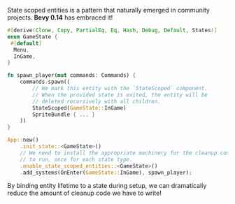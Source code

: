 State scoped entities is a pattern that naturally emerged in community projects. **Bevy 0.14** has embraced it!

```rust
#[derive(Clone, Copy, PartialEq, Eq, Hash, Debug, Default, States)]
enum GameState {
 #[default]
  Menu,
  InGame,
}

fn spawn_player(mut commands: Commands) {
    commands.spawn((
        // We mark this entity with the `StateScoped` component.
        // When the provided state is exited, the entity will be
        // deleted recursively with all children.
        StateScoped(GameState::InGame)
        SpriteBundle { ... }
    ))
}

App::new()
    .init_state::<GameState>()
    // We need to install the appropriate machinery for the cleanup code
    // to run, once for each state type.
    .enable_state_scoped_entities::<GameState>()
    .add_systems(OnEnter(GameState::InGame), spawn_player);
```

By binding entity lifetime to a state during setup, we can dramatically reduce the amount of cleanup code we have to write!
